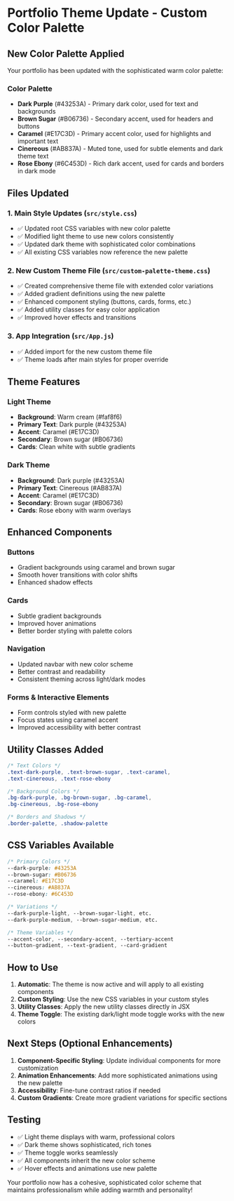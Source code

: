 # Portfolio Theme Update - Custom Color Palette

## New Color Palette Applied

Your portfolio has been updated with the sophisticated warm color palette:

### Color Palette
- **Dark Purple** (#43253A) - Primary dark color, used for text and backgrounds
- **Brown Sugar** (#B06736) - Secondary accent, used for headers and buttons
- **Caramel** (#E17C3D) - Primary accent color, used for highlights and important text
- **Cinereous** (#AB837A) - Muted tone, used for subtle elements and dark theme text
- **Rose Ebony** (#6C453D) - Rich dark accent, used for cards and borders in dark mode

## Files Updated

### 1. Main Style Updates (`src/style.css`)
- ✅ Updated root CSS variables with new color palette
- ✅ Modified light theme to use new colors consistently
- ✅ Updated dark theme with sophisticated color combinations
- ✅ All existing CSS variables now reference the new palette

### 2. New Custom Theme File (`src/custom-palette-theme.css`)
- ✅ Created comprehensive theme file with extended color variations
- ✅ Added gradient definitions using the new palette
- ✅ Enhanced component styling (buttons, cards, forms, etc.)
- ✅ Added utility classes for easy color application
- ✅ Improved hover effects and transitions

### 3. App Integration (`src/App.js`)
- ✅ Added import for the new custom theme file
- ✅ Theme loads after main styles for proper override

## Theme Features

### Light Theme
- **Background**: Warm cream (#faf8f6)
- **Primary Text**: Dark purple (#43253A)
- **Accent**: Caramel (#E17C3D)
- **Secondary**: Brown sugar (#B06736)
- **Cards**: Clean white with subtle gradients

### Dark Theme
- **Background**: Dark purple (#43253A)
- **Primary Text**: Cinereous (#AB837A)
- **Accent**: Caramel (#E17C3D)
- **Secondary**: Brown sugar (#B06736)
- **Cards**: Rose ebony with warm overlays

## Enhanced Components

### Buttons
- Gradient backgrounds using caramel and brown sugar
- Smooth hover transitions with color shifts
- Enhanced shadow effects

### Cards
- Subtle gradient backgrounds
- Improved hover animations
- Better border styling with palette colors

### Navigation
- Updated navbar with new color scheme
- Better contrast and readability
- Consistent theming across light/dark modes

### Forms & Interactive Elements
- Form controls styled with new palette
- Focus states using caramel accent
- Improved accessibility with better contrast

## Utility Classes Added

```css
/* Text Colors */
.text-dark-purple, .text-brown-sugar, .text-caramel, 
.text-cinereous, .text-rose-ebony

/* Background Colors */
.bg-dark-purple, .bg-brown-sugar, .bg-caramel, 
.bg-cinereous, .bg-rose-ebony

/* Borders and Shadows */
.border-palette, .shadow-palette
```

## CSS Variables Available

```css
/* Primary Colors */
--dark-purple: #43253A
--brown-sugar: #B06736
--caramel: #E17C3D
--cinereous: #AB837A
--rose-ebony: #6C453D

/* Variations */
--dark-purple-light, --brown-sugar-light, etc.
--dark-purple-medium, --brown-sugar-medium, etc.

/* Theme Variables */
--accent-color, --secondary-accent, --tertiary-accent
--button-gradient, --text-gradient, --card-gradient
```

## How to Use

1. **Automatic**: The theme is now active and will apply to all existing components
2. **Custom Styling**: Use the new CSS variables in your custom styles
3. **Utility Classes**: Apply the new utility classes directly in JSX
4. **Theme Toggle**: The existing dark/light mode toggle works with the new colors

## Next Steps (Optional Enhancements)

1. **Component-Specific Styling**: Update individual components for more customization
2. **Animation Enhancements**: Add more sophisticated animations using the new palette
3. **Accessibility**: Fine-tune contrast ratios if needed
4. **Custom Gradients**: Create more gradient variations for specific sections

## Testing

- ✅ Light theme displays with warm, professional colors
- ✅ Dark theme shows sophisticated, rich tones
- ✅ Theme toggle works seamlessly
- ✅ All components inherit the new color scheme
- ✅ Hover effects and animations use new palette

Your portfolio now has a cohesive, sophisticated color scheme that maintains professionalism while adding warmth and personality!
